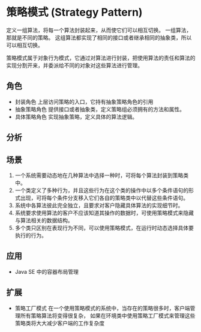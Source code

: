 # 策略模式 (Strategy Pattern)

定义一组算法，将每一个算法封装起来，从而使它们可以相互切换。
一组算法，那就是不同的策略。
这组算法都实现了相同的接口或者继承相同的抽象类，所以可以相互切换。

策略模式属于对象行为模式，它通过对算法进行封装，把使用算法的责任和算法的实现分割开来，并委派给不同的对象对这些算法进行管理。

## 角色
* 封装角色 
上层访问策略的入口，它持有抽象策略角色的引用
* 抽象策略角色
提供接口或者抽象类，定义策略组必须拥有的方法和属性。
* 具体策略角色
实现抽象策略，定义具体的算法逻辑。


## 分析


## 场景
1. 一个系统需要动态地在几种算法中选择一种时，可将每个算法封装到策略类中。
2. 一个类定义了多种行为，并且这些行为在这个类的操作中以多个条件语句的形式出现，可将每个条件分支移入它们各自的策略类中以代替这些条件语句。
3. 系统中各算法彼此完全独立，且要求对客户隐藏具体算法的实现细节时。
4. 系统要求使用算法的客户不应该知道其操作的数据时，可使用策略模式来隐藏与算法相关的数据结构。
5. 多个类只区别在表现行为不同，可以使用策略模式，在运行时动态选择具体要执行的行为。

## 应用
*  Java SE 中的容器布局管理

## 扩展
* 策略工厂模式
在一个使用策略模式的系统中，当存在的策略很多时，客户端管理所有策略算法将变得很复杂，
如果在环境类中使用策略工厂模式来管理这些策略类将大大减少客户端的工作复杂度